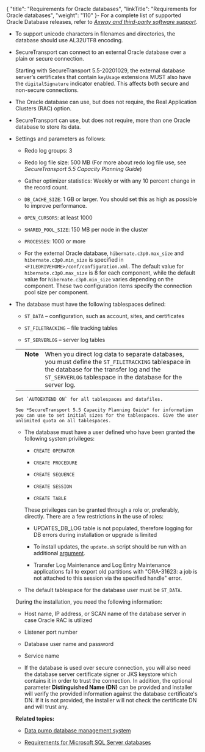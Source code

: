 {
    "title": "Requirements for Oracle databases",
    "linkTitle": "Requirements for Oracle databases",
    "weight": "110"
}-   For a complete list of supported Oracle Database releases, refer to [*Axway and third-party software support*](https://docs.axway.com/bundle/SecureTransport_55_AdministratorGuide_allOS_en_HTML5/page/Content/AdministratorsGuide/introduction/r_st_Axway_and_third-party_software_support.htm).

-   To support unicode characters in filenames and directories, the database should use AL32UTF8 encoding.

-   SecureTransport can connect to an external Oracle database over a plain or secure connection.
    Starting with SecureTransport 5.5-20201029, the external database server’s certificates that contain `keyUsage` extensions MUST also have the `digitalSignature` indicator enabled. This affects both secure and non-secure connections.

-   The Oracle database can use, but does not require, the Real Application Clusters (RAC) option.

-   SecureTransport can use, but does not require, more than one Oracle database to store its data.

-   Settings and parameters as follows:
    -   Redo log groups: 3
    -   Redo log file size: 500 MB (For more about redo log file use, see *SecureTransport 5.5 Capacity Planning Guide*)
    -   Gather optimizer statistics: Weekly or with any 10 percent change in the record count.
    -   `DB_CACHE_SIZE`: 1 GB or larger. You should set this as high as possible to improve performance.
    -   `OPEN_CURSORS`: at least 1000
    -   `SHARED_POOL_SIZE`: 150 MB per node in the cluster
    -   `PROCESSES`: 1000 or more

    <!-- -->

    -   For the external Oracle database, `hibernate.c3p0.max_size` and `hibernate.c3p0.min_size` is specified in `<FILEDRIVEHOME>/conf/configuration.xml`. The default value for `hibernate.c3p0.max_size` is 8 for each component, while the default value for `hibernate.c3p0.min_size` varies depending on the component. These two configuration items specify the connection pool size per component.

-   The database must have the following tablespaces defined:

    -   `ST_DATA` – configuration, such as account, sites, and certificates
    -   `ST_FILETRACKING` – file tracking tables
    -   `ST_SERVERLOG` – server log tables

      
    

    <table cellpadding="0" cellspacing="0">
   <col/>
   <col/>
   <col/>
      <tr>
         <td valign="top">         </td>
         <td valign="top"><span><b>Note</b></span>
         </td>
         <td data-mc-autonum="&lt;b&gt;Note&lt;/b&gt;" valign="top">When you direct log data to separate databases, you must define the <code>ST_FILETRACKING</code> tablespace in the database for the transfer log and the <code>ST_SERVERLOG</code> tablespace in the database for the server log.         </td>
      </tr>
</table>

      
    Set `AUTOEXTEND ON` for all tablespaces and datafiles.  
    See *SecureTransport 5.5 Capacity Planning Guide* for information you can use to set initial sizes for the tablespaces. Give the user unlimited quota on all tablespaces.

-   The database must have a user defined who have been granted the following system privileges:  
    
    -   `CREATE OPERATOR`
    -   `CREATE PROCEDURE`
    -   `CREATE SEQUENCE`
    -   `CREATE SESSION`
    -   `CREATE TABLE`

      
    
    These privileges can be granted through a role or, preferably, directly. There are a few restrictions in the use of roles: 
    -   UPDATES\_DB\_LOG table is not populated, therefore logging for DB errors during installation or upgrade is limited
    -   To install updates, the `update.sh` script should be run with an additional [argument](https://docs.axway.com/bundle/SecureTransport_55_UpgradeGuide_allOS_en_HTML5/page/Content/UpgradeGuide/upgrade/Upgrading_SecureTransport_on_a_Unix_based_platform.htm).
    -   Transfer Log Maintenance and Log Entry Maintenance applications fail to export old partitions with "ORA-31623: a job is not attached to this session via the specified handle" error.

-   The default tablespace for the database user must be `ST_DATA`.

During the installation, you need the following information:

-   Host name, IP address, or SCAN name of the database server in case Oracle RAC is utilized
-   Listener port number
-   Database user name and password
-   Service name
-   If the database is used over secure connection, you will also need the database server certificate signer or JKS keystore which contains it in order to trust the connection. In addition, the optional parameter **Distinguished Name (DN)** can be provided and installer will verify the provided information against the database certificate's DN. If it is not provided, the installer will not check the certificate DN and will trust any.

**Related topics:**

-   [Data pump database management system](data_pump_database_management)
-   [Requirements for Microsoft SQL Server databases](../requirements_for_sql_databases)
